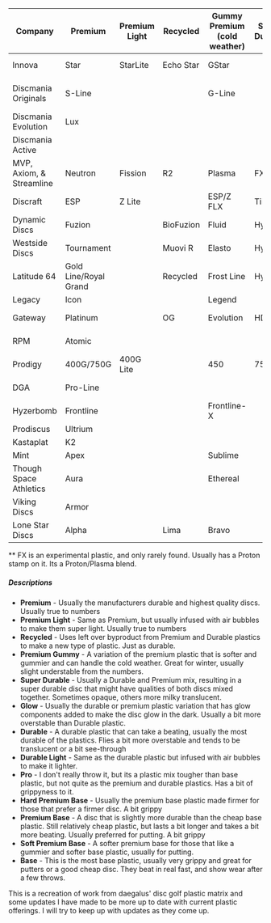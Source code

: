 | Company                  | Premium               | Premium Light | Recycled  | Gummy Premium (cold weather) | Super Durable | Glow         | Durable   | Durable Light | Pro            | Hard Premium Base       | Premium Base                 | Soft Premium Base | Base Glow   | Base       |
| ------------------------ | --------------------- | ------------- | --------- | ---------------------------- | ------------- | ------------ | --------- | ------------- | -------------- | ----------------------- | ---------------------------- | ----------------- | ----------- | ---------- |
| Innova                   | Star                  | StarLite      | Echo Star | GStar                        |               | Glow Champ   | Champion  | Blizzard      | Pro            | KC-Pro                  | XT                           | R-Pro             | DX Glow     | DX         |
| Discmania Originals      | S-Line                |               |           | G-Line                       |               | Glow C-Line  | C-Line    |               | P-Line         |                         | X-Line                       |                   | D-Line Glow | D-Line     |
| Discmania Evolution      | Lux                   |               |           |                              |               |              | Neo       |               |                |                         |                              |                   |             | Exo        |
| Discmania Active         |                       |               |           |                              |               |              |           |               | Active Premium |                         |                              |                   |             | Active     |
| MVP, Axiom, & Streamline | Neutron               | Fission       | R2        | Plasma                       | FX**          | Eclipse      | Proton    |               |                | Electron Firm           | Electron                     | Electron Soft     |             |            |
| Discraft                 | ESP                   | Z Lite        |           | ESP/Z FLX                    | Ti            | ESP/Z Glo    | Elite Z   | Z Lite        | Elite X        | Jawbreaker/Rubber Blend | Jawbreaker                   | Pro-D Soft        | Pro-D Glo   | Pro D      |
| Dynamic Discs            | Fuzion                |               | BioFuzion | Fluid                        | Hybrid        | Moonshine    | Lucid     | Lucid Air     |                | Classic                 | Classic Blend                | Classic Soft      |             | Prime      |
| Westside Discs           | Tournament            |               | Muovi R   | Elasto                       | Hybrid        | Moonshine    | VIP       | VIP Air       |                | BT Hard                 | BT Medium                    | BT Soft           |             | Origio     |
| Latitude 64              | Gold Line/Royal Grand |               | Recycled  | Frost Line                   | Hybrid        | Moonshine    | Opto Line | Opto Air      |                | Zero Line Hard          | Zero Line Medium/Royal Sense | Zero Line Soft    |             | Retro Line |
| Legacy                   | Icon                  |               |           | Legend                       |               |              | Pinnacle  | Ultralight    |                | Protege                 |                              | Gravity           |             | Excel      |
| Gateway                  | Platinum              |               | OG        | Evolution                    | HD            | Diamond Glow | Diamond   |               |                | Pure White              | Firm                         | Super Soft        | Super Glow  | Soft       |
| RPM                      | Atomic                |               |           |                              |               |              | Cosmic    |               |                |                         | Magma                        | Magma Soft        |             | Strata     |
| Prodigy                  | 400G/750G             | 400G Lite     |           | 450                          | 750           | 400 Glow     | 400/400S  | 400S Light    |                | 350G                    | 300S                         | 350Rx             |             | 200        |
| DGA                      | Pro-Line              |               |           |                              |               | Glow SP-Line | SP-Line   | RDGA          |                |                         |                              | Signature-Line    |             | D-Line     |
| Hyzerbomb                | Frontline             |               |           | Frontline-X                  |               |              | Recon     |               |                | Baseline Hard           | Baseline                     | Baseline Soft     |             |            |
| Prodiscus                | Ultrium               |               |           |                              |               |              | Premium   |               |                |                         | Base                         |                   |             |            |
| Kastaplat                | K2                    |               |           |                              |               | K1 Glow      | K1        |               |                |                         | K3                           |                   |             |            |
| Mint                     | Apex                  |               |           | Sublime                      |               | Nocturnal    | Eternal   |               |                |                         | Royal                        |                   |             |            |
| Though Space Athletics   | Aura                  |               |           | Ethereal                     |               |              | Ethos     |               |                |                         |                              |                   |             |            |
| Viking Discs             | Armor                 |               |           |                              |               |              | Storm     | Air           |                |                         |                              |                   |             | Ground     |
| Lone Star Discs          | Alpha                 |               | Lima      | Bravo                        |               | Glow (Bravo) |           |               |                |                         |                              |                   |             | Victor     |

** FX is an experimental plastic, and only rarely found. Usually has a Proton stamp on it. Its a Proton/Plasma blend.

##### Descriptions

* **Premium** - Usually the manufacturers durable and highest quality discs. Usually true to numbers
* **Premium Light** - Same as Premium, but usually infused with air bubbles to make them super light. Usually true to numbers
* **Recycled** - Uses left over byproduct from Premium and Durable plastics to make a new type of plastic. Just as durable.
* **Premium Gummy** - A variation of the premium plastic that is softer and gummier and can handle the cold weather. Great for winter, usually slight understable from the numbers.
* **Super Durable** - Usually a Durable and Premium mix, resulting in a super durable disc that might have qualities of both discs mixed together. Sometimes opaque, others more milky translucent.
* **Glow** - Usually the durable or premium plastic variation that has glow components added to make the disc glow in the dark. Usually a bit more overstable than Durable plastic.
* **Durable** - A durable plastic that can take a beating, usually the most durable of the plastics. Flies a bit more overstable and tends to be translucent or a bit see-through
* **Durable Light** - Same as the durable plastic but infused with air bubbles to make it lighter.
* **Pro** - I don't really throw it, but its a plastic mix tougher than base plastic, but not quite as the premium and durable plastics. Has a bit of grippyness to it.
* **Hard Premium Base** - Usually the premium base plastic made firmer for those that prefer a firmer disc. A bit grippy
* **Premium Base** - A disc that is slightly more durable than the cheap base plastic. Still relatively cheap plastic, but lasts a bit longer and takes a bit more beating. Usually preferred for putting. A bit grippy
* **Soft Premium Base** - A softer premium base for those that like a gummier and softer base plastic, usually for putting.
* **Base** - This is the most base plastic, usually very grippy and great for putters or a good cheap disc. They beat in real fast, and show wear after a few throws.

This is a recreation of work from daegalus' disc golf plastic matrix and some updates I have made to be more up to date with current plastic offerings. I will try to keep up with updates as they come up.

